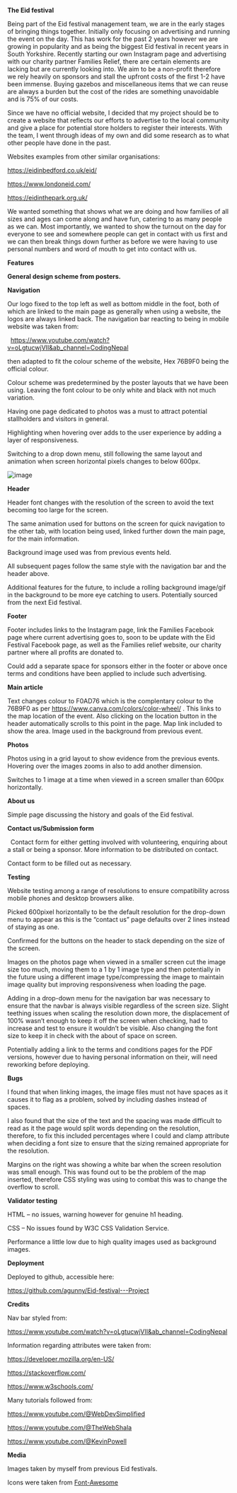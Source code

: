 ﻿**The Eid festival**

Being part of the Eid festival management team, we are in the early stages of bringing things together. Initially only focusing on advertising and running the event on the day. This has work for the past 2 years however we are growing in popularity and as being the biggest Eid festival in recent years in South Yorkshire. Recently starting our own Instagram page and advertising with our charity partner Families Relief, there are certain elements are lacking but are currently looking into. We aim to be a non-profit therefore we rely heavily on sponsors and stall the upfront costs of the first 1-2 have been immense. Buying gazebos and miscellaneous items that we can reuse are always a burden but the cost of the rides are something unavoidable and is 75% of our costs. 

Since we have no official website, I decided that my project should be to create a website that reflects our efforts to advertise to the local community and give a place for potential store holders to register their interests. With the team, I went through ideas of my own and did some research as to what other people have done in the past.

Websites examples from other similar organisations:

<https://eidinbedford.co.uk/eid/>

<https://www.londoneid.com/>

<https://eidinthepark.org.uk/>

We wanted something that shows what we are doing and how families of all sizes and ages can come along and have fun, catering to as many people as we can. Most importantly, we wanted to show the turnout on the day for everyone to see and somewhere people can get in contact with us first and we can then break things down further as before we were having to use personal numbers and word of mouth to get into contact with us.




**Features**

**General design scheme from posters.**


**Navigation**

Our logo fixed to the top left as well as bottom middle in the foot, both of which are linked to the main page as generally when using a website, the logos are always linked back. The navigation bar reacting to being in mobile website was taken from:

` `<https://www.youtube.com/watch?v=oLgtucwjVII&ab_channel=CodingNepal>

then adapted to fit the colour scheme of the website, Hex 76B9F0 being the official colour.

Colour scheme was predetermined by the poster layouts that we have been using. Leaving the font colour to be only white and black with not much variation. 

Having one page dedicated to photos was a must to attract potential stallholders and visitors in general. 

Highlighting when hovering over adds to the user experience by adding a layer of responsiveness.

Switching to a drop down menu, still following the same layout and animation when screen horizontal pixels changes to below 600px.

![image](https://github.com/agunny/Eid-festival---Project/assets/133648178/6ad54581-3ab7-4b6b-98d9-cfd003851212)


**Header**

Header font changes with the resolution of the screen to avoid the text becoming too large for the screen.

The same animation used for buttons on the screen for quick navigation to the other tab, with location being used, linked further down the main page, for the main information.

Background image used was from previous events held.

All subsequent pages follow the same style with the navigation bar and the header above.

Additional features for the future, to include a rolling background image/gif in the background to be more eye catching to users. Potentially sourced from the next Eid festival.

**Footer**

Footer includes links to the Instagram page, link the Families Facebook page where current advertising goes to, soon to be update with the Eid Festival Facebook page, as well as the Families relief website, our charity partner where all profits are donated to. 

Could add a separate space for sponsors either in the footer or above once terms and conditions have been applied to include such advertising.

**Main article**

Text changes colour to F0AD76 which is the complentary colour to the 76B9F0 as per <https://www.canva.com/colors/color-wheel/> . This links to the map location of the event. Also clicking on the location button in the header automatically scrolls to this point in the page. Map link included to show the area. Image used in the background from previous event.

**Photos**

Photos using in a grid layout to show evidence from the previous events. Hovering over the images zooms in also to add another dimension.

Switches to 1 image at a time when viewed in a screen smaller than 600px horizontally.

**About us**

Simple page discussing the history and goals of the Eid festival.

**Contact us/Submission form**

` `Contact form for either getting involved with volunteering, enquiring about a stall or being a sponsor. More information to be distributed on contact.

Contact form to be filled out as necessary.

**Testing**

Website testing among a range of resolutions to ensure compatibility across mobile phones and desktop browsers alike.

Picked 600pixel horizontally to be the default resolution for the drop-down menu to appear as this is the “contact us” page defaults over 2 lines instead of staying as one.

Confirmed for the buttons on the header to stack depending on the size of the screen.

Images on the photos page when viewed in a smaller screen cut the image size too much, moving them to a 1 by 1 image type and then potentially in the future using a different image type/compressing the image to maintain image quality but improving responsiveness when loading the page.

Adding in a drop-down menu for the navigation bar was necessary to ensure that the navbar is always visible regardless of the screen size. Slight teething issues when scaling the resolution down more, the displacement of 100% wasn’t enough to keep it off the screen when checking, had to increase and test to ensure it wouldn’t be visible. Also changing the font size to keep it in check with the about of space on screen.

Potentially adding a link to the terms and conditions pages for the PDF versions, however due to having personal information on their, will need reworking before deploying.


**Bugs**

I found that when linking images, the image files must not have spaces as it causes it to flag as a problem, solved by including dashes instead of spaces.

I also found that the size of the text and the spacing was made difficult to read as it the page would split words depending on the resolution, therefore, to fix this included percentages where I could and clamp attribute when deciding a font size to ensure that the sizing remained appropriate for the resolution. 

Margins on the right was showing a white bar when the screen resolution was small enough. This was found out to be the problem of the map inserted, therefore CSS styling was using to combat this was to change the overflow to scroll.

**Validator testing**

HTML – no issues, warning however for genuine h1 heading.

CSS – No issues found by W3C CSS Validation Service.

Performance a little low due to high quality images used as background images.

**Deployment**

Deployed to github, accessible here:

<https://github.com/agunny/Eid-festival---Project>


**Credits**

Nav bar styled from:

<https://www.youtube.com/watch?v=oLgtucwjVII&ab_channel=CodingNepal>

Information regarding attributes were taken from:

<https://developer.mozilla.org/en-US/>

<https://stackoverflow.com/>

<https://www.w3schools.com/>

Many tutorials followed from:

<https://www.youtube.com/@WebDevSimplified>

<https://www.youtube.com/@TheWebShala>

<https://www.youtube.com/@KevinPowell>

**Media**

Images taken by myself from previous Eid festivals. 

Icons were taken from [Font-Awesome](https://fontawesome.com/)

